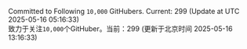 Committed to Following `10,000` GitHubers. Current: <!-- FOLLOWING_COUNT -->299<!-- FOLLOWING_COUNT --> (Update at UTC <!-- LAST_UPDATED -->2025-05-16 05:16:33<!-- LAST_UPDATED -->)<br>
致力于关注`10,000`个GitHuber。当前：<!-- FOLLOWING_COUNT -->299<!-- FOLLOWING_COUNT --> (更新于北京时间 <!-- LAST_UPDATED_CST -->2025-05-16 13:16:33<!-- LAST_UPDATED_CST -->)

